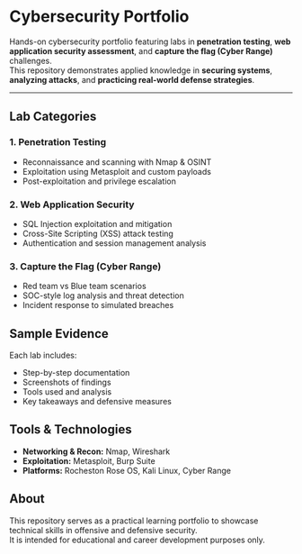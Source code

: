 # Cybersecurity Portfolio

Hands-on cybersecurity portfolio featuring labs in **penetration testing**, **web application security assessment**, and **capture the flag (Cyber Range)** challenges.  
This repository demonstrates applied knowledge in **securing systems**, **analyzing attacks**, and **practicing real-world defense strategies**.  

---

## Lab Categories

### 1. Penetration Testing
- Reconnaissance and scanning with Nmap & OSINT
- Exploitation using Metasploit and custom payloads
- Post-exploitation and privilege escalation

### 2. Web Application Security
- SQL Injection exploitation and mitigation
- Cross-Site Scripting (XSS) attack testing
- Authentication and session management analysis

### 3. Capture the Flag (Cyber Range)
- Red team vs Blue team scenarios
- SOC-style log analysis and threat detection
- Incident response to simulated breaches

## Sample Evidence
Each lab includes:
- Step-by-step documentation
- Screenshots of findings
- Tools used and analysis
- Key takeaways and defensive measures

## Tools & Technologies
- **Networking & Recon:** Nmap, Wireshark  
- **Exploitation:** Metasploit, Burp Suite    
- **Platforms:** Rocheston Rose OS, Kali Linux, Cyber Range  

## About
This repository serves as a practical learning portfolio to showcase technical skills in offensive and defensive security.  
It is intended for educational and career development purposes only.
